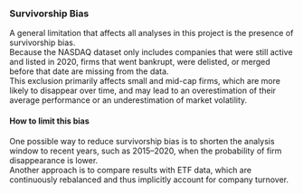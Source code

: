 ### Survivorship Bias

A general limitation that affects all analyses in this project is the presence of survivorship bias.  
Because the NASDAQ dataset only includes companies that were still active and listed in 2020, firms that went bankrupt, were delisted, or merged before that date are missing from the data.  
This exclusion primarily affects small and mid-cap firms, which are more likely to disappear over time, and may lead to an overestimation of their average performance or an underestimation of market volatility.

#### How to limit this bias
One possible way to reduce survivorship bias is to shorten the analysis window to recent years, such as 2015–2020, when the probability of firm disappearance is lower.  
Another approach is to compare results with ETF data, which are continuously rebalanced and thus implicitly account for company turnover.
